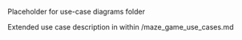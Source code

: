 Placeholder for use-case diagrams folder

Extended use case description in within /maze_game_use_cases.md
